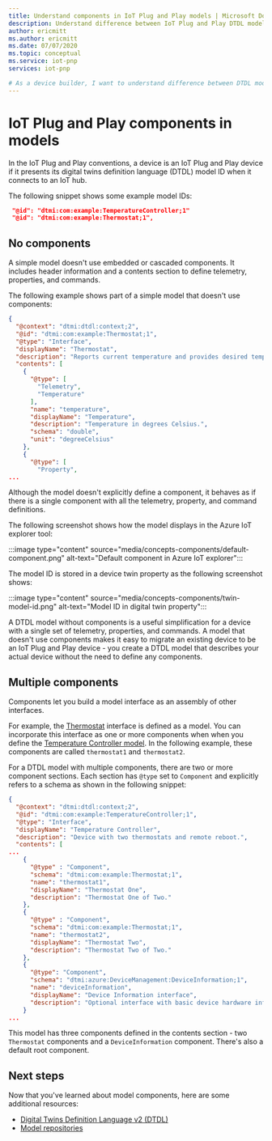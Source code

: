 ```yaml
---
title: Understand components in IoT Plug and Play models | Microsoft Docs
description: Understand difference between IoT Plug and Play DTDL models that use components and models that don't use components.
author: ericmitt
ms.author: ericmitt
ms.date: 07/07/2020
ms.topic: conceptual
ms.service: iot-pnp
services: iot-pnp

# As a device builder, I want to understand difference between DTDL models that use components and models that don't use components.
---
```


# IoT Plug and Play components in models

In the IoT Plug and Play conventions, a device is an IoT Plug and Play device if it presents its digital twins definition language (DTDL) model ID when it connects to an IoT hub.

The following snippet shows some example model IDs:

```json
 "@id": "dtmi:com:example:TemperatureController;1"
 "@id": "dtmi:com:example:Thermostat;1",
```

## No components

A simple model doesn't use embedded or cascaded components. It includes header information and a contents section to define telemetry, properties, and commands.

The following example shows part of a simple model that doesn't use components:

```json
{
  "@context": "dtmi:dtdl:context;2",
  "@id": "dtmi:com:example:Thermostat;1",
  "@type": "Interface",
  "displayName": "Thermostat",
  "description": "Reports current temperature and provides desired temperature control.",
  "contents": [
    {
      "@type": [
        "Telemetry",
        "Temperature"
      ],
      "name": "temperature",
      "displayName": "Temperature",
      "description": "Temperature in degrees Celsius.",
      "schema": "double",
      "unit": "degreeCelsius"
    },
    {
      "@type": [
        "Property",
...
```

Although the model doesn't explicitly define a component, it behaves as if there is a single component with all the telemetry, property, and command definitions.

The following screenshot shows how the model displays in the Azure IoT explorer tool:

:::image type="content" source="media/concepts-components/default-component.png" alt-text="Default component in Azure IoT explorer":::

The model ID is stored in a device twin property as the following screenshot shows:

:::image type="content" source="media/concepts-components/twin-model-id.png" alt-text="Model ID in digital twin property":::

A DTDL model without components is a useful simplification for a device with a single set of telemetry, properties, and commands. A model that doesn't use components makes it easy to migrate an existing device to be an IoT Plug and Play device - you create a DTDL model that describes your actual device without the need to define any components.

## Multiple components

Components let you build a model interface as an assembly of other interfaces.

For example, the [Thermostat](https://github.com/Azure/opendigitaltwins-dtdl/blob/master/DTDL/v2/samples/Thermostat.json) interface is defined as a model. You can incorporate this interface as one or more components when when you define the [Temperature Controller model](https://github.com/Azure/opendigitaltwins-dtdl/blob/master/DTDL/v2/samples/TemperatureController.json). In the following example, these components are called `thermostat1` and `thermostat2`.

For a DTDL model with multiple components, there are two or more component sections. Each section has `@type` set to `Component` and explicitly refers to a schema as shown in the following snippet:

```json
{
  "@context": "dtmi:dtdl:context;2",
  "@id": "dtmi:com:example:TemperatureController;1",
  "@type": "Interface",
  "displayName": "Temperature Controller",
  "description": "Device with two thermostats and remote reboot.",
  "contents": [
...
    {
      "@type" : "Component",
      "schema": "dtmi:com:example:Thermostat;1",
      "name": "thermostat1",
      "displayName": "Thermostat One",
      "description": "Thermostat One of Two."
    },
    {
      "@type" : "Component",
      "schema": "dtmi:com:example:Thermostat;1",
      "name": "thermostat2",
      "displayName": "Thermostat Two",
      "description": "Thermostat Two of Two."
    },
    {
      "@type": "Component",
      "schema": "dtmi:azure:DeviceManagement:DeviceInformation;1",
      "name": "deviceInformation",
      "displayName": "Device Information interface",
      "description": "Optional interface with basic device hardware information."
    }
...
```

This model has three components defined in the contents section -  two `Thermostat` components and a `DeviceInformation` component. There's also a default root component.

## Next steps

Now that you've learned about model components, here are some additional resources:

- [Digital Twins Definition Language v2 (DTDL)](https://github.com/Azure/opendigitaltwins-dtdl)
- [Model repositories](./concepts-model-repository.md)